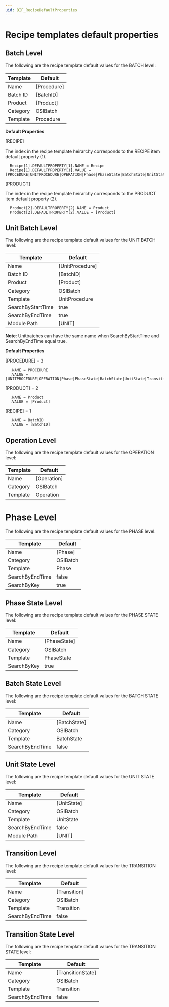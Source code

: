 ```yaml
---
uid: BIF_RecipeDefaultProperties
---
```


# Recipe templates default properties

<!-- Topic requires customization for specific interface (WWare) -->

## Batch Level
The following are the recipe template default values for the BATCH level:

| Template | Default
| ----- | ----- |
| Name | [Procedure] 
| Batch ID | [BatchID]
| Product | [Product] |
| Category | OSIBatch |
| Template | Procedure |

**Default Properties**

[RECIPE]

The index in the recipe template heirarchy corresponds to the RECIPE item default property (1).

      Recipe[1].DEFAULTPROPERTY[1].NAME = Recipe
      Recipe[1].DEFAULTPROPERTY[1].VALUE = [PROCEDURE|UNITPROCEDURE|OPERATION|Phase|PhaseState|BatchState|UnitState|Transition|TransitionState]

[PRODUCT]

The index in the recipe template heirarchy corresponds to the PRODUCT item default property (2).

      Product[2].DEFAULTPROPERTY[2].NAME = Product
      Product[2].DEFAULTPROPERTY[2].VALUE = [Product]

## Unit Batch Level
The following are the recipe template default values for the UNIT BATCH level:

| Template | Default
| ----- | ----- |
| Name | [UnitProcedure] 
| Batch ID | [BatchID]
| Product | [Product] |
| Category | OSIBatch |
| Template | UnitProcedure |
| SearchByStartTime | true |
| SearchByEndTime | true |
| Module Path | [UNIT] |

**Note**: Unitbatches can have the same name when SearchByStartTime and SearchByEndTime equal true.

**Default Properties**

[PROCEDURE] = 3

      .NAME = PROCEDURE
      .VALUE = [UNITPROCEDURE|OPERATION|Phase|PhaseState|BatchState|UnitState|Transition|TransitionState]

[PRODUCT] = 2

      .NAME = Product
      .VALUE = [Product]

[RECIPE] = 1

      .NAME = BatchID
      .VALUE = [BatchID]

## Operation Level
The following are the recipe template default values for the OPERATION level:

| Template | Default
| ----- | ----- |
| Name | [Operation] 
| Category | OSIBatch |
| Template | Operation |

# Phase Level
The following are the recipe template default values for the PHASE level:

| Template | Default
| ----- | ----- |
| Name | [Phase] 
| Category | OSIBatch |
| Template | Phase |
| SearchByEndTime | false |
| SearchByKey | true |

## Phase State Level
The following are the recipe template default values for the PHASE STATE level:

| Template | Default
| ----- | ----- |
| Name | [PhaseState] 
| Category | OSIBatch |
| Template | PhaseState |
| SearchByKey | true |

## Batch State Level
The following are the recipe template default values for the BATCH STATE level:

| Template | Default
| ----- | ----- |
| Name | [BatchState] |
| Category | OSIBatch |
| Template | BatchState |
| SearchByEndTime | false |

## Unit State Level
The following are the recipe template default values for the UNIT STATE level:

| Template | Default
| ----- | ----- |
| Name | [UnitState] |
| Category | OSIBatch |
| Template | UnitState |
| SearchByEndTime | false |
| Module Path | [UNIT] |

## Transition Level
The following are the recipe template default values for the TRANSITION level:

| Template | Default
| ----- | ----- |
| Name | [Transition] |
| Category | OSIBatch |
| Template | Transition |
| SearchByEndTime | false |

## Transition State Level
The following are the recipe template default values for the TRANSITION STATE level:

| Template | Default
| ----- | ----- |
| Name | [TransitionState] |
| Category | OSIBatch |
| Template | Transition |
| SearchByEndTime | false |



